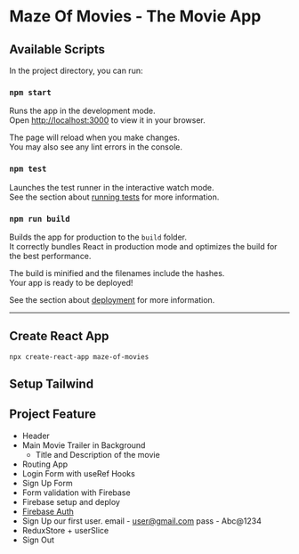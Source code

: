 # Maze Of Movies - The Movie App

## Available Scripts

In the project directory, you can run:

### `npm start`

Runs the app in the development mode.\
Open [http://localhost:3000](http://localhost:3000) to view it in your browser.

The page will reload when you make changes.\
You may also see any lint errors in the console.

### `npm test`

Launches the test runner in the interactive watch mode.\
See the section about [running tests](https://facebook.github.io/create-react-app/docs/running-tests) for more information.

### `npm run build`

Builds the app for production to the `build` folder.\
It correctly bundles React in production mode and optimizes the build for the best performance.

The build is minified and the filenames include the hashes.\
Your app is ready to be deployed!

See the section about [deployment](https://facebook.github.io/create-react-app/docs/deployment) for more information.

-----------------------------------------------------------------
## Create React App

```
npx create-react-app maze-of-movies
```
## Setup Tailwind

## Project Feature 
- Header
- Main Movie Trailer in Background
    - Title and Description of the movie
- Routing App
- Login Form with useRef Hooks
- Sign Up Form
- Form validation with Firebase
- Firebase setup and deploy
- [Firebase Auth ](https://firebase.google.com/docs/auth/web/)
- Sign Up our first user.
    email - user@gmail.com
    pass - Abc@1234
- ReduxStore + userSlice  
- Sign Out   